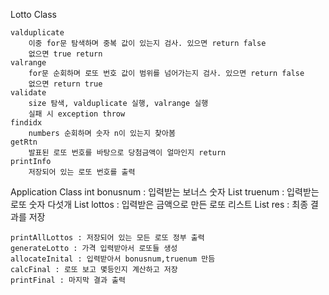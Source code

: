 Lotto Class

    valduplicate
        이중 for문 탐색하며 중복 값이 있는지 검사. 있으면 return false
        없으면 true return
    valrange
        for문 순회하며 로또 번호 값이 범위를 넘어가는지 검사. 있으면 return false
        없으면 return true
    validate
        size 탐색, valduplicate 실행, valrange 실행
        실패 시 exception throw
    findidx
        numbers 순회하며 숫자 n이 있는지 찾아봄
    getRtn
        발표된 로또 번호를 바탕으로 당첨금액이 얼마인지 return
    printInfo
        저장되어 있는 로또 번호를 출력

Application Class
    int bonusnum : 입력받는 보너스 숫자
    List<Integer> truenum : 입력받는 로또 숫자 다섯개
    List<Lotto> lottos : 입력받은 금액으로 만든 로또 리스트
    List<Integer> res : 최종 결과를 저장
    
    printAllLottos : 저장되어 있는 모든 로또 정부 출력
    generateLotto : 가격 입력받아서 로또들 생성
    allocateInital : 입력받아서 bonusnum,truenum 만듬
    calcFinal : 로또 보고 몇등인지 계산하고 저장
    printFinal : 마지막 결과 출력 
    

    